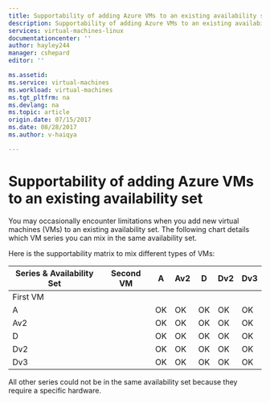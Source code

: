 ```yaml
---
title: Supportability of adding Azure VMs to an existing availability set | Microsoft Docs
description: Supportability of adding Azure VMs to an existing availability set.
services: virtual-machines-linux
documentationcenter: ''
author: hayley244
manager: cshepard
editor: ''

ms.assetid: 
ms.service: virtual-machines
ms.workload: virtual-machines
ms.tgt_pltfrm: na
ms.devlang: na
ms.topic: article
origin.date: 07/15/2017
ms.date: 08/28/2017
ms.author: v-haiqya

---
```

# Supportability of adding Azure VMs to an existing availability set

You may occasionally encounter limitations when you add new virtual machines (VMs) to an existing availability set. The following chart details which VM series you can mix in the same availability set.

Here is the supportability matrix to mix different types of VMs:

Series & Availability Set|Second VM|A|Av2|D|Dv2|Dv3|
|---|---|---|---|---|---|---|
|First VM|||||||
|A||OK|OK|OK|OK|OK|
|Av2||OK|OK|OK|OK|OK|
|D||OK|OK|OK|OK|OK|
|Dv2||OK|OK|OK|OK|OK|
|Dv3||OK|OK|OK|OK|OK|

All other series could not be in the same availability set because they require a specific hardware.